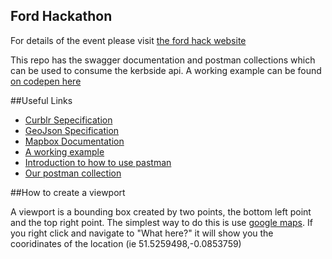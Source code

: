 ## Ford Hackathon

For details of the event please visit [the ford hack website](https://www.fordkerbhack.com/) 

This repo has the swagger documentation and postman collections which can be used to consume the kerbside api. A working
example can be found [on codepen here](https://codepen.io/tsquire5/pen/yLLgRLb)   

##Useful Links

- [Curblr Sepecification](https://github.com/sharedstreets/curblr)   
- [GeoJson Specification](https://tools.ietf.org/html/rfc7946)
- [Mapbox Documentation](https://docs.mapbox.com/mapbox-gl-js/examples/)
- [A working example](https://codepen.io/tsquire5/pen/yLLgRLb)   
- [Introduction to how to use pastman](https://learning.getpostman.com/getting-started/)   
- [Our postman collection](Hackathon.postman_collection.json)   

##How to create a viewport

A viewport is a bounding box created by two points, the bottom left point and the top right point. The simplest way to do
this is use [google maps](https://www.google.com/maps/@51.5259498,-0.0853759,18z). If you right click and navigate to "What here?" 
it will show you the cooridinates of the location (ie 51.5259498,-0.0853759)
